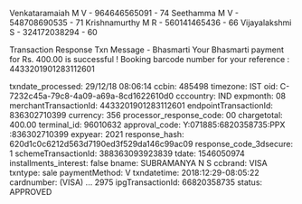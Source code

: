 Venkataramaiah M V - 964646565091 - 74
Seethamma M V - 548708690535 - 71
Krishnamurthy M R - 560141465436 - 66
Vijayalakshmi S - 324172038294 - 60


Transaction Response
Txn Message -
Bhasmarti Your Bhasmarti payment for Rs. 400.00 is successful ! Booking barcode number for your reference : 4433201901283112601


txndate_processed: 29/12/18 08:06:14
ccbin: 485498
timezone: IST
oid: C-7232c45a-79c8-4a09-a69a-8cd1622610d0
cccountry: IND
expmonth: 08
merchantTransactionId: 4433201901283112601
endpointTransactionId: 836302710399
currency: 356
processor_response_code: 00
chargetotal: 400.00
terminal_id: 96010632
approval_code: Y:071885:6820358735:PPX :836302710399
expyear: 2021
response_hash: 620d1c0c6212d563d7190ed3f529da146c99ac09
response_code_3dsecure: 1
schemeTransactionId: 388363093923839
tdate: 1546050974
installments_interest: false
bname: SUBRAMANYA N S
ccbrand: VISA
txntype: sale
paymentMethod: V
txndatetime: 2018:12:29-08:05:22
cardnumber: (VISA) ... 2975
ipgTransactionId: 66820358735
status: APPROVED